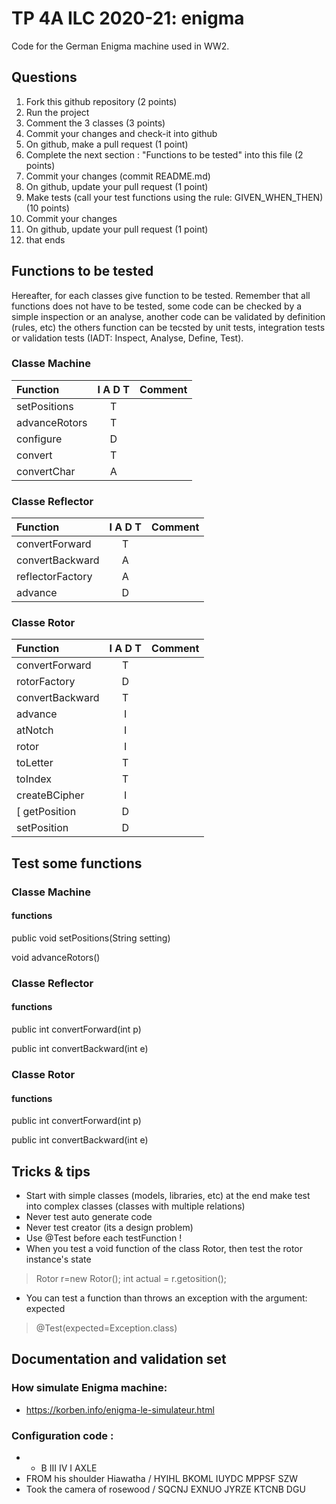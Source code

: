 # TP 4A ILC 2020-21: enigma
Code for the German Enigma machine used in WW2.

## Questions
1. Fork this github repository  (2 points)
2. Run the project
3. Comment the 3 classes (3 points)
4. Commit your changes and check-it into github
5. On github, make a pull request (1 point)
6. Complete the next section : "Functions to be tested" into this file (2 points)
7. Commit your changes (commit README.md)
8. On github, update your pull request (1 point)
9. Make tests (call your test functions using the rule: GIVEN_WHEN_THEN) (10 points)
10. Commit your changes
11. On github, update your pull request (1 point)
12. that ends

## Functions to be tested
Hereafter, for each classes give function to be tested. Remember that all functions does not have to be tested, some code can be checked by a simple inspection or an analyse, another code can be validated by definition (rules, etc) the others function can be tecsted by unit tests, integration tests or validation tests (IADT: Inspect, Analyse, Define, Test). 

### Classe Machine

| Function      |     I A D T     |        Comment  |
| :------------ | :-------------: | :------------- |
| setPositions  |        T        |                 |
| advanceRotors |        T        |                 |
| configure	|  	 D	  |  		    |
| convert	|  	 T	  |  		    |
| convertChar	|  	 A	  |  		    |


### Classe Reflector

| Function      |     I A D T     |        Comment |
| :------------ | :-------------: | :------------- |
| convertForward  |    T          |                |
| convertBackward |    A          |                |
| reflectorFactory|    A          |                |
| advance         |    D          |                |

### Classe Rotor

| Function      |     I A D T     |        Comment |
| :------------ | :-------------: | :------------- |
| convertForward  |   T 	  |  		   |
| rotorFactory  |     D		  |   		   |
| convertBackward |   T 	  |  	           |
| advance	 |    I		  |  		|
| atNotch	|     I		  |  		|
| rotor		|     I 	  |  		|
| toLetter	|     T		  | 		|
| toIndex	|     T		  |  		|
| createBCipher |     I		  |  		|
[ getPosition	|     D		  |
| setPosition   |     D		  |

## Test some functions

### Classe Machine
#### functions

public void setPositions(String setting)

void advanceRotors()

### Classe Reflector
#### functions

public int convertForward(int p)

public int convertBackward(int e)

### Classe Rotor
#### functions

public int convertForward(int p)

public int convertBackward(int e)

## Tricks & tips

- Start with simple classes (models, libraries, etc) at the end make test into complex classes (classes with multiple relations)
- Never test auto generate code
- Never test creator (its a design problem)
- Use @Test before each testFunction !
- When you test a void function of the class Rotor, then test the rotor instance's state
> Rotor r=new Rotor();
> int actual = r.getosition();
- You can test a function than throws an exception with the argument: expected
> @Test(expected=Exception.class)

## Documentation and validation set
### How simulate Enigma machine:
- https://korben.info/enigma-le-simulateur.html
### Configuration code :
- * B III IV I AXLE
- FROM his shoulder Hiawatha / HYIHL BKOML IUYDC MPPSF SZW
- Took the camera of rosewood / SQCNJ EXNUO JYRZE KTCNB DGU



 

